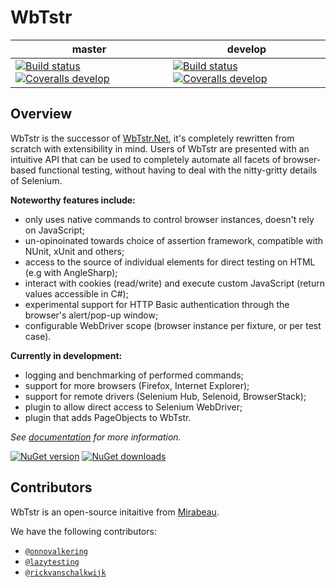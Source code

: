 # WbTstr 

| master | develop |
| --- | --- |
| [![Build status](https://img.shields.io/appveyor/ci/onnovalkering/wbtstr/master.svg?style=flat-square)](https://ci.appveyor.com/project/onnovalkering/wbtstr/branch/master) [![Coveralls develop](https://img.shields.io/coveralls/wbtstr/wbtstr/master.svg?style=flat-square)](https://coveralls.io/github/wbtstr/wbtstr?branch=master) | [![Build status](https://img.shields.io/appveyor/ci/onnovalkering/wbtstr/develop.svg?style=flat-square)](https://ci.appveyor.com/project/onnovalkering/wbtstr/branch/develop) [![Coveralls develop](https://img.shields.io/coveralls/wbtstr/wbtstr/develop.svg?style=flat-square)](https://coveralls.io/github/wbtstr/wbtstr?branch=develop) |

## Overview
WbTstr is the successor of [WbTstr.Net](https://github.com/mirabeau-nl/WbTstr.Net), it's completely rewritten from scratch with extensibility in mind. Users of WbTstr are presented with an intuitive API that can be used to completely automate all facets of browser-based functional testing, without having to deal with the nitty-gritty details of Selenium.

__Noteworthy features include:__
- only uses native commands to control browser instances, doesn't rely on JavaScript;
- un-opinoinated towards choice of assertion framework, compatible with NUnit, xUnit and others;
- access to the source of individual elements for direct testing on HTML (e.g with AngleSharp);
- interact with cookies (read/write) and execute custom JavaScript (return values accessible in C#);
- experimental support for HTTP Basic authentication through the browser's alert/pop-up window;
- configurable WebDriver scope (browser instance per fixture, or per test case).

__Currently in development:__
- logging and benchmarking of performed commands;
- support for more browsers (Firefox, Internet Explorer);
- support for remote drivers (Selenium Hub, Selenoid, BrowserStack);
- plugin to allow direct access to Selenium WebDriver;
- plugin that adds PageObjects to WbTstr.

_See [documentation](https://wbtstr.github.io) for more information._

[![NuGet version](https://img.shields.io/nuget/v/WbTstr.svg?style=flat-square)](https://www.nuget.org/packages/WbTstr) [![NuGet downloads](https://img.shields.io/nuget/dt/WbTstr.svg?style=flat-square)](https://www.nuget.org/packages/WbTstr) 

## Contributors
WbTstr is an open-source initaitive from [Mirabeau](https://www.mirabeau.nl/en).

We have the following contributors:

* [`@onnovalkering`](https://github.com/onnovalkering) 
* [`@lazytesting`](https://github.com/lazytesting)
* [`@rickvanschalkwijk`](https://github.com/rickvanschalkwijk)
